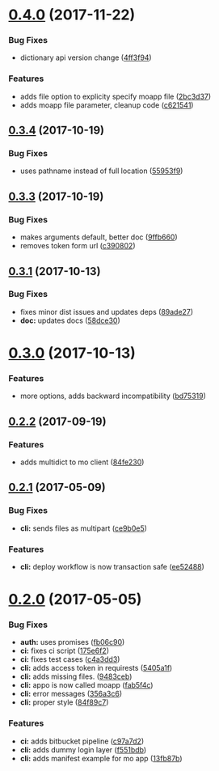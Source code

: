 <a name="0.4.0"></a>
# [0.4.0](https://bitbucket.org/forlagshuset/mo-client/compare/v0.3.4...v0.4.0) (2017-11-22)


### Bug Fixes

* dictionary api version change ([4ff3f94](https://bitbucket.org/forlagshuset/mo-client/commits/4ff3f94))


### Features

* adds file option to explicity specify moapp file ([2bc3d37](https://bitbucket.org/forlagshuset/mo-client/commits/2bc3d37))
* adds moapp file parameter, cleanup code ([c621541](https://bitbucket.org/forlagshuset/mo-client/commits/c621541))



<a name="0.3.4"></a>
## [0.3.4](https://bitbucket.org/forlagshuset/mo-client/compare/v0.3.3...v0.3.4) (2017-10-19)


### Bug Fixes

* uses pathname instead of full location ([55953f9](https://bitbucket.org/forlagshuset/mo-client/commits/55953f9))



<a name="0.3.3"></a>
## [0.3.3](https://bitbucket.org/forlagshuset/mo-client/compare/v0.3.1...v0.3.3) (2017-10-19)


### Bug Fixes

* makes arguments default, better doc ([9ffb660](https://bitbucket.org/forlagshuset/mo-client/commits/9ffb660))
* removes token form url ([c390802](https://bitbucket.org/forlagshuset/mo-client/commits/c390802))



<a name="0.3.1"></a>
## [0.3.1](https://bitbucket.org/forlagshuset/mo-client/compare/v0.3.0...v0.3.1) (2017-10-13)


### Bug Fixes

* fixes minor dist issues and updates deps ([89ade27](https://bitbucket.org/forlagshuset/mo-client/commits/89ade27))
* **doc:** updates docs ([58dce30](https://bitbucket.org/forlagshuset/mo-client/commits/58dce30))



<a name="0.3.0"></a>
# [0.3.0](https://bitbucket.org/forlagshuset/mo-client/compare/v0.2.3...v0.3.0) (2017-10-13)


### Features

* more options, adds backward incompatibility ([bd75319](https://bitbucket.org/forlagshuset/mo-client/commits/bd75319))



<a name="0.2.2"></a>
## [0.2.2](https://bitbucket.org/forlagshuset/mo-client/compare/v0.2.1...v0.2.2) (2017-09-19)


### Features

* adds multidict to mo client ([84fe230](https://bitbucket.org/forlagshuset/mo-client/commits/84fe230))



<a name="0.2.1"></a>
## [0.2.1](https://bitbucket.org/forlagshuset/mo-client/compare/v0.2.0...v0.2.1) (2017-05-09)


### Bug Fixes

* **cli:** sends files as multipart ([ce9b0e5](https://bitbucket.org/forlagshuset/mo-client/commits/ce9b0e5))


### Features

* **cli:** deploy workflow is now transaction safe ([ee52488](https://bitbucket.org/forlagshuset/mo-client/commits/ee52488))



<a name="0.2.0"></a>
# [0.2.0](https://bitbucket.org/forlagshuset/mo-client/compare/f551bdb...v0.2.0) (2017-05-05)


### Bug Fixes

* **auth:** uses promises ([fb06c90](https://bitbucket.org/forlagshuset/mo-client/commits/fb06c90))
* **ci:** fixes ci script ([175e6f2](https://bitbucket.org/forlagshuset/mo-client/commits/175e6f2))
* **ci:** fixes test cases ([c4a3dd3](https://bitbucket.org/forlagshuset/mo-client/commits/c4a3dd3))
* **cli:** adds access token in requirests ([5405a1f](https://bitbucket.org/forlagshuset/mo-client/commits/5405a1f))
* **cli:** adds missing files. ([9483ceb](https://bitbucket.org/forlagshuset/mo-client/commits/9483ceb))
* **cli:** appo is now called moapp ([fab5f4c](https://bitbucket.org/forlagshuset/mo-client/commits/fab5f4c))
* **cli:** error messages ([356a3c6](https://bitbucket.org/forlagshuset/mo-client/commits/356a3c6))
* **cli:** proper style ([84f89c7](https://bitbucket.org/forlagshuset/mo-client/commits/84f89c7))


### Features

* **ci:** adds bitbucket pipeline ([c97a7d2](https://bitbucket.org/forlagshuset/mo-client/commits/c97a7d2))
* **cli:** adds dummy login layer ([f551bdb](https://bitbucket.org/forlagshuset/mo-client/commits/f551bdb))
* **cli:** adds manifest example for mo app ([13fb87b](https://bitbucket.org/forlagshuset/mo-client/commits/13fb87b))



